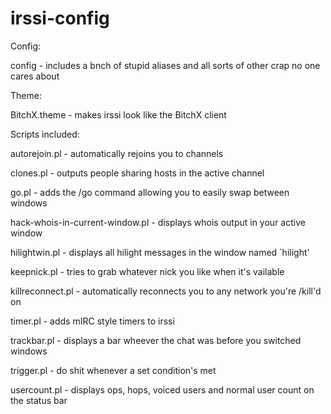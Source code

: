 # irssi-config

Config:

config - includes a bnch of stupid aliases and all sorts of other crap no one cares about

Theme:

BitchX.theme - makes irssi look like the BitchX client

Scripts included:

autorejoin.pl - automatically rejoins you to channels

clones.pl - outputs people sharing hosts in the active channel

go.pl - adds the /go command allowing you to easily swap between windows

hack-whois-in-current-window.pl - displays whois output in your active window

hilightwin.pl - displays all hilight messages in the window named `hilight'

keepnick.pl - tries to grab whatever nick you like when it's vailable

killreconnect.pl - automatically reconnects you to any network you're /kill'd on

timer.pl - adds mIRC style timers to irssi

trackbar.pl - displays a bar wheever the chat was before you switched windows

trigger.pl - do shit whenever a set condition's met

usercount.pl - displays ops, hops, voiced users and normal user count on the status bar
